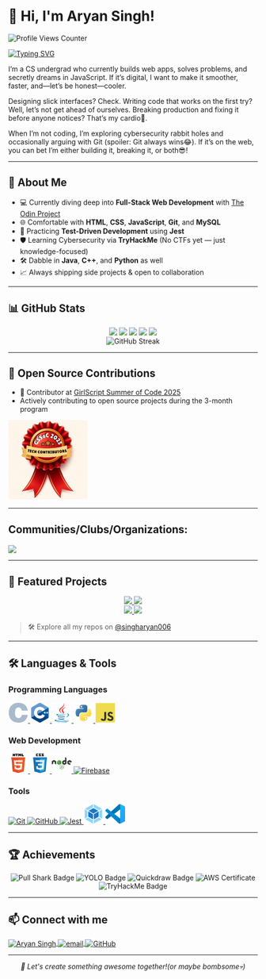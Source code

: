 # 👋 Hi, I'm Aryan Singh!
<img src="https://komarev.com/ghpvc/?username=singharyan006&color=blue&style=for-the-badge" alt="Profile Views Counter">

[![Typing SVG](https://readme-typing-svg.herokuapp.com?font=Montserrat&color=%2336BCF7&vCenter=true&lines=Web+Dev+%26+CS+Enthusiast;Building+cool+stuff+with+code;Always+curious%2C+always+creating)](https://git.io/typing-svg)

I’m a CS undergrad who currently builds web apps, solves problems, and secretly dreams in JavaScript. If it’s digital, I want to make it smoother, faster, and—let’s be honest—cooler.

Designing slick interfaces? Check. Writing code that works on the first try? Well, let’s not get ahead of ourselves. Breaking production and fixing it before anyone notices? That’s my cardio🤧.

When I’m not coding, I’m exploring cybersecurity rabbit holes and occasionally arguing with Git (spoiler: Git always wins😂). If it’s on the web, you can bet I’m either building it, breaking it, or both😎!

---

## 🧠 About Me

- 💻 Currently diving deep into **Full-Stack Web Development** with [The Odin Project](https://www.theodinproject.com/)
- 🌐 Comfortable with **HTML**, **CSS**, **JavaScript**, **Git**, and **MySQL**
- 🧪 Practicing **Test-Driven Development** using **Jest**
- 🛡️ Learning Cybersecurity via **TryHackMe** (No CTFs yet — just knowledge-focused)
- 🛠️ Dabble in **Java**, **C++**, and **Python** as well
- 📈 Always shipping side projects & open to collaboration

---

## 📊 GitHub Stats

<div align="center">
  <img height="180em" src="https://github-profile-summary-cards.vercel.app/api/cards/profile-details?username=singharyan006&theme=tokyonight&hide_border=true" />
  <img height="180em" src="https://github-profile-summary-cards.vercel.app/api/cards/repos-per-language?username=singharyan006&theme=tokyonight&hide_border=true" />
  <img height="180em" src="https://github-profile-summary-cards.vercel.app/api/cards/most-commit-language?username=singharyan006&theme=tokyonight&hide_border=true" />
  <img height="180em" src="https://github-profile-summary-cards.vercel.app/api/cards/stats?username=singharyan006&theme=tokyonight&hide_border=true"/>
  <img height="180em" src="https://github-profile-summary-cards.vercel.app/api/cards/productive-time?username=singharyan006&theme=tokyonight&hide_border=true" />
</div>
<div align="center">
  <img src="https://github-readme-streak-stats.herokuapp.com/?user=singharyan006&theme=tokyonight&hide_border=true" alt="GitHub Streak" />
</div>

---

## 🌟 Open Source Contributions

- 🚀 Contributor at [GirlScript Summer of Code 2025](https://gssoc.girlscript.tech/)
- Actively contributing to open source projects during the 3-month program
<p>
  <img src="assets/Contributor_badge.jpg" alt="GSSoC '25 Badge" width="160" height="160">
</p>

--- 

## Communities/Clubs/Organizations: 

<a href="https://srm.edu.in" target="blank" alt="SRM_University">
  <img src="https://img.shields.io/badge/Tech%20Member-Alexa%20Developers%20SRM-blue?style=for-the-badge" align="center">
</a>  

---

## 🚀 Featured Projects

<div align="center">
  <a href="https://github.com/singharyan006/cv-forge">
    <img src="https://github-readme-stats.vercel.app/api/pin/?username=singharyan006&repo=cv-forge&theme=tokyonight" />
  </a>
  <a href="https://github.com/singharyan006/tic-tac-toe">
    <img src="https://github-readme-stats.vercel.app/api/pin/?username=singharyan006&repo=tic-tac-toe&theme=tokyonight" />
  </a>
</div>
<div align="center">
  <a href="https://github.com/singharyan006/skywatch">
    <img src="https://github-readme-stats.vercel.app/api/pin/?username=singharyan006&repo=skywatch&theme=tokyonight" />
  </a>
  <a href="https://github.com/singharyan006/tdd-js-utils">
    <img src="https://github-readme-stats.vercel.app/api/pin/?username=singharyan006&repo=tdd-js-utils&theme=tokyonight" />
  </a>
</div>

> 🛠 Explore all my repos on [@singharyan006](https://github.com/singharyan006)

---

## 🛠️ Languages & Tools

### Programming Languages
<p align="left">
  <a href="https://www.cprogramming.com/" target="_blank">
    <img src="https://raw.githubusercontent.com/devicons/devicon/master/icons/c/c-original.svg" alt="C Programming" width="40" height="40"/>
  </a>
  <a href="https://isocpp.org/" target="_blank">
    <img src="https://raw.githubusercontent.com/devicons/devicon/master/icons/cplusplus/cplusplus-original.svg" alt="C++ Programming" width="40" height="40"/>
  </a>
  <a href="https://www.java.com" target="_blank">
    <img src="https://raw.githubusercontent.com/devicons/devicon/master/icons/java/java-original.svg" alt="Java" width="40" height="40"/>
  </a>
  <a href="https://www.python.org" target="_blank">
    <img src="https://raw.githubusercontent.com/devicons/devicon/master/icons/python/python-original.svg" alt="Python" width="40" height="40"/>
  </a>
  <a href="https://developer.mozilla.org/en-US/docs/Web/JavaScript" target="_blank">
    <img src="https://raw.githubusercontent.com/devicons/devicon/master/icons/javascript/javascript-original.svg" alt="JavaScript" width="40" height="40"/>
  </a>
</p>

### Web Development
<p align="left">
  <a href="https://www.w3.org/html/" target="_blank">
    <img src="https://raw.githubusercontent.com/devicons/devicon/master/icons/html5/html5-original-wordmark.svg" alt="HTML5" width="40" height="40"/>
  </a>
  <a href="https://www.w3schools.com/css/" target="_blank">
    <img src="https://raw.githubusercontent.com/devicons/devicon/master/icons/css3/css3-original-wordmark.svg" alt="CSS3" width="40" height="40"/>
  </a>
  <a href="https://nodejs.org" target="_blank">
    <img src="https://raw.githubusercontent.com/devicons/devicon/master/icons/nodejs/nodejs-original-wordmark.svg" alt="Node.js" width="40" height="40"/>
  </a>
  <a href="https://firebase.google.com/" target="_blank">
    <img src="https://www.vectorlogo.zone/logos/firebase/firebase-icon.svg" alt="Firebase" width="40" height="40"/>
  </a>
</p>

### Tools
<p align="left">
  <a href="https://git-scm.com/" target="_blank">
    <img src="https://www.vectorlogo.zone/logos/git-scm/git-scm-icon.svg" alt="Git" width="40" height="40"/>
  </a>
  <a href="https://github.com" target="_blank">
    <img src="https://cdn.jsdelivr.net/gh/devicons/devicon/icons/github/github-original.svg" alt="GitHub" width="40" height="40"/>
  </a>
  <a href="https://jestjs.io" target="_blank">
    <img src="https://www.vectorlogo.zone/logos/jestjsio/jestjsio-icon.svg" alt="Jest" width="40" height="40"/>
  </a>
  <a href="https://webpack.js.org" target="_blank">
    <img src="https://raw.githubusercontent.com/devicons/devicon/master/icons/webpack/webpack-original.svg" alt="Webpack" width="40" height="40"/>
  </a>
  <a href="https://code.visualstudio.com/" target="_blank">
    <img src="https://raw.githubusercontent.com/devicons/devicon/master/icons/vscode/vscode-original.svg" alt="VS Code" width="40" height="40"/>
  </a>
</p>

---

## 🏆 Achievements

<div align="center">
  <img src="https://img.shields.io/badge/Pull%20Shark-×2-blue?style=for-the-badge&logo=github" alt="Pull Shark Badge">
  <img src="https://img.shields.io/badge/YOLO-Achieved-yellow?style=for-the-badge&logo=github" alt="YOLO Badge">
  <img src="https://img.shields.io/badge/Quickdraw-Achieved-green?style=for-the-badge&logo=github" alt="Quickdraw Badge">
  <img src="https://img.shields.io/badge/AWS-Cloud%20Certified-orange?style=for-the-badge&logo=amazon-aws" alt="AWS Certificate">
  <img src="https://img.shields.io/badge/TryHackMe-Hackfinity%20Battle%20Series-red?style=for-the-badge&logo=tryhackme" alt="TryHackMe Badge">
</div>

---

## 📫 Connect with me

<p align="left">
  <a href="https://www.linkedin.com/in/aryansingh006" target="blank">
    <img align="center" src="https://raw.githubusercontent.com/rahuldkjain/github-profile-readme-generator/master/src/images/icons/Social/linked-in-alt.svg" alt="Aryan Singh" height="30" width="40"/>
  </a>
  <a href="mailto:aryanraisingh2006@gmail.com" rel="noopener" target="_blank">
    <img align="center" src="https://upload.wikimedia.org/wikipedia/commons/7/7e/Gmail_icon_%282020%29.svg" alt="email" height="30" width="40"/>
  </a>
  <a href="https://github.com/singharyan006" target="blank">
    <img align="center" src="https://raw.githubusercontent.com/rahuldkjain/github-profile-readme-generator/master/src/images/icons/Social/github.svg" alt="GitHub" height="30" width="40"/>
  </a>
</p>

---


<p align="center">
  <i>🚀 Let's create something awesome together!(or maybe bombsome💀) </i>
</p>
